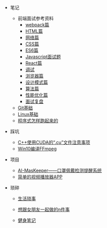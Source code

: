 * 笔记
  - 前端面试参考资料
    - [webpack篇](橙子的面试准备/橙子的面试准备webpack篇.md)
    - [HTML篇](橙子的面试准备/橙子的面试准备HTML篇.md)
    - [网络篇](橙子的面试准备/橙子的面试准备网络篇.md)
    - [CSS篇](橙子的面试准备/橙子的面试准备CSS篇.md)
    - [ES6篇](橙子的面试准备/橙子的面试准备ES6篇.md)
    - [Javascript面试题](橙子的面试准备/橙子的面试准备Javascript面试题.md)
    - [React篇](橙子的面试准备/橙子的面试准备React篇.md)
    - [调试](橙子的面试准备/橙子的面试准备调试.md)
    - [浏览器篇](橙子的面试准备/橙子的面试准备浏览器篇.md)
    - [设计模式篇](橙子的面试准备/橙子的面试准备设计模式篇.md)
    - [算法篇](橙子的面试准备/橙子的面试准备算法篇.md)
    - [性能优化篇](橙子的面试准备/橙子的面试准备性能优化篇.md)
    - [面试复盘](橙子的面试准备/面试复盘.md)
  - [Git基础](MyNote/Git使用.md)
  - [Linux基础](MyNote/Linux笔记.md)
  - [程序式怎样跑起来的](MyNote/ReadBooks/程序是怎样跑起来的.md)
  
* 踩坑

  * [C++使用CUDA的“.cu”文件注意事项](MyBug/C++使用CUDA的.cu文件注意事项.md)
  * [Win10编译FFmpeg](MyBug/Win10编译FFmpeg.md)

* 项目

  - [AI-MasKeeper——口罩佩戴检测提醒系统](MyProject/AI-MasKeeper.md)
  - [简单的视频播放器APP](MyProject/简单的视频播放器APP.md)

* 琐碎
  - [生活琐事](琐碎/日常学习琐事.md)
  
  - [想跟女朋友一起做的n件事](琐碎/想跟女朋友一起做的n件事.md)
  
  - [健身笔记](琐碎/关于健身.md)
  
    

